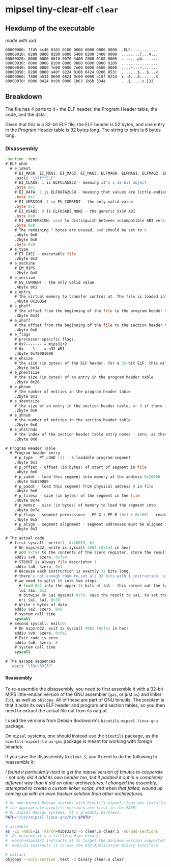 # mipsel tiny-clear-elf `clear`

## Hexdump of the executable

*made with xxd*

```xxd
00000000: 7f45 4c46 0101 0100 0000 0000 0000 0000  .ELF............
00000010: 0200 0800 0100 0000 5400 0200 3400 0000  ........T...4...
00000020: 0000 0000 0010 0070 3400 2000 0100 0000  .......p4. .....
00000030: 0000 0000 0100 0000 0000 0000 0000 0200  ................
00000040: 0000 0000 7e00 0000 7e00 0000 0500 0000  ....~...~.......
00000050: 0200 0000 a40f 0224 0100 0424 0200 053c  .......$...$...<
00000060: 7800 a534 0600 0624 0c00 0000 a10f 0224  x..4...$.......$
00000070: 0000 0424 0c00 0000 1b63 1b5b 334a       ...$.....c.[3J
```

## Breakdown

The file has 4 parts to it - the ELF header, the Program Header table, the code, and the data.

Given that this is a 32-bit ELF file, the ELF header is 52 bytes, and one entry in the Program Header table is 32 bytes long. The string to print is 6 bytes long.

### Disassembly

```asm
.section .text
# ELF ehdr
  # e_ident
    # EI_MAG0, EI_MAG1, EI_MAG2, EI_MAG3: ELFMAG0, ELFMAG1, ELFMAG2, ELFMAG3 - the ELF magic number
    .ascii "\x7f""ELF"
    # EI_CLASS: 1 is ELFCLASS32 - meaning it's a 32-bit object
    .byte 0x1
    # EI_DATA: 1 is ELFDATA2LSB - meaning that values are little-endian encoded
    .byte 0x1
    # EI_VERSION: 1 is EV_CURRENT - the only valid value
    .byte 0x1
    # EI_OSABI: 0 is ELFOSABI_NONE - the generic SYSV ABI
    .byte 0x0
    # EI_ABIVERSION: used to distinguish between incompatible ABI versions. Unused for the SYSV ABI
    .byte 0x0
    # The remaining 7 bytes are unused, and should be set to 0
    .4byte 0x0
    .2byte 0x0
    .byte 0x0
  # e_type
    # ET_EXEC - executable file
    .2byte 0x2
  # e_machine
    # EM_MIPS
    .2byte 0x8
  # e_version
    # EV_CURRENT - the only valid value
    .4byte 0x1
  # e_entry
    # The virtual memory to transfer control at. The file is loaded into memory address 0x20000, and the code starts 0x54 bytes into the file
    .4byte 0x20054
  # e_phoff
    # the offset from the beginning of the file to the program header table
    .4byte 0x34
  # e_shoff
    # the offset from the beginning of the file to the section header table - zero, as there is no section header table
    .4byte 0x0
  # e_flags
    # processor-specific flags.
    # 0x7------- = mips32r2
    # 0x----1--- = o32 ABI
    .4byte 0x70001000
  # e_ehsize
    # the size (in bytes) of the ELF header. for a 32-bit ELF, this will always be 52
    .2byte 0x34
  # e_phentsize
    # the size (in bytes) of an entry in the program header table.
    .2byte 0x20
  # e_phnum
    # the number of entries in the program header table
    .2byte 0x1
  # e_shentsize
    # the size of an entry in the section header table, or 0 if there is no section header table
    .2byte 0x0
  # e_shnum
    # the number of entries in the section header table
    .2byte 0x0
  # e_shstrndx
    # the index of the section header table entry names - zero, as there is no section header table
    .2byte 0x0

# Program Header Table
  # Program header entry
    # p_type - PT_LOAD (1) - a loadable program segment
    .4byte 0x1
    # p_offset - offset (in bytes) of start of segment in file
    .4byte 0x0
    # p_vaddr - load this segment into memory at the address 0x20000
    .4byte 0x020000
    # p_paddr - load this segment from physical address 0 in file
    .4byte 0x0
    # p_filesz - size (in bytes) of the segment in the file
    .4byte 0x7e
    # p_memsz - size (in bytes) of memory to load the segment into
    .4byte 0x7e
    # p_flags - segment permissions - PF_X + PF_R (0x1 + 0x100) - readable and executable
    .4byte 0x5
    # p_align - segment alignment - segment addresses must be aligned to multiples of this value
    .4byte 0x2

# The actual code
  # first syscall: write(1, 0x20078, 6)
    # On mips/o32, write is syscall 4004 (0xfa4 in hex)
    # add 0xfa4 to the contents of the $zero register, store the result in $v0
    addiu $v0, $zero, 0xfa4
    # STDOUT is always file descriptor 1
    addiu $a0, $zero, 0x1
    # Because each instruction is exactly 32 bits long,
    # there's not enough room to set all 32 bits with 1 instruction, so to set the register,
    # we need to split it into two steps.
      # load 0x2 into the upper 16 bits of $a1 - this zeroes out the lower 16 bits.
      lui $a1, 0x2
      # bitwise OR $a1 against 0x78, save the result to $a1, to set the lower bits properly.
      ori $a1, $a1, 0x78
    # Write 6 bytes of data
    addiu $a2, $zero, 0x6
    # system call time
    syscall
  # Second syscall: exit(0)
    # On mips/o32, exit is syscall 4001 (0xfa1 in hex)
    addiu $v0, $zero, 0xfa1
    # Exit code is zero
    addiu $a0, $zero, 0
    # system call time
    syscall

# The escape sequences
  .ascii "\33c\33[3J"
```

#### Reassembly

To re-assemble the disassembly, you need to first assemble it with a 32-bit MIPS little-endian version of the GNU assembler (`gas`, or just `as`) and linker (`ld`), as well as `objcopy`. All of these are part of GNU binutils. The problem is that it adds its own ELF header and program and section tables, so you then need to extract the actual file out from its output.

I used the versions from Debian Bookworm's `binutils-mipsel-linux-gnu` package.

On `mipsel` systems, one should instead use the `binutils` package, as the `binutils-mipsel-linux-gnu` package is meant for working with foreign binaries.

If you save the disassembly to `clear.S`, you'll need to do the following to reassemble it:

*I found it particularly hard to get the mipsel version of binutils to cooperate - not only did it add its own header too, but it padded it out in a completely different way than it did on other architectures. I changed the assembly, attempted to create a custom linker script, and when that failed, wound up coming up with an even hackier solution than other architectures.*

```sh
# On non-mipsel Debian systems with binutils-mipsel-linux-gnu installed, this will ensure
# the appropriate binutils versions are first in the PATH.
# On mipsel Debian systems, it's probably harmless.
PATH="/usr/mipsel-linux-gnu/bin:$PATH"

# assemble
as -EL -mabi=32 -march=mips32r2 -o clear.o clear.S -no-pad-sections
# -EL ensures it's a little-endian binary
# -march=mips32r2 instructs it to target the minimum version supported by Debian Bookworm
# -mabi=32 instructs it to use the O32 Application Binary Interface

# extract
objcopy --only-section .text -O binary clear.o clear
```
